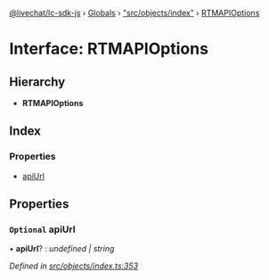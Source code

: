 [@livechat/lc-sdk-js](../README.md) › [Globals](../globals.md) › ["src/objects/index"](../modules/_src_objects_index_.md) › [RTMAPIOptions](_src_objects_index_.rtmapioptions.md)

# Interface: RTMAPIOptions

## Hierarchy

* **RTMAPIOptions**

## Index

### Properties

* [apiUrl](_src_objects_index_.rtmapioptions.md#optional-apiurl)

## Properties

### `Optional` apiUrl

• **apiUrl**? : *undefined | string*

*Defined in [src/objects/index.ts:353](https://github.com/livechat/lc-sdk-js/blob/61db942/src/objects/index.ts#L353)*

